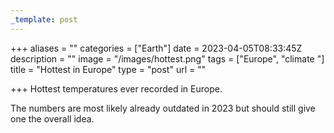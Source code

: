 ```yaml
---
_template: post
---
```




+++
aliases = ""
categories = ["Earth"]
date = 2023-04-05T08:33:45Z
description = ""
image = "/images/hottest.png"
tags = ["Europe", "climate "]
title = "Hottest in Europe"
type = "post"
url = ""

+++
Hottest temperatures ever recorded in Europe.

The numbers are most likely already outdated in 2023 but should still give one  the overall idea. 
